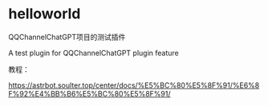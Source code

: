 # helloworld

QQChannelChatGPT项目的测试插件

A test plugin for QQChannelChatGPT plugin feature

教程：

https://astrbot.soulter.top/center/docs/%E5%BC%80%E5%8F%91/%E6%8F%92%E4%BB%B6%E5%BC%80%E5%8F%91/
